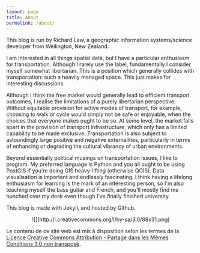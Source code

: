 ```yaml
---
layout: page
title: About
permalink: /about/
---
```


This blog is run by Richard Law, a geographic information systems/science developer from Wellington, New Zealand.

I am interested in all things spatial data, but I have a particular enthusiasm for transportation. Although I rarely use the label, fundamentally I consider myself somewhat libertarian. This is a position which generally collides with transportation: such a heavily managed space. This just makes for interesting discussions.

Although I think the free market would generally lead to efficient transport outcomes, I realise the limitations of a purely libertarian perspective. Without equitable provision for active modes of transport, for example, choosing to walk or cycle would simply not be safe or enjoyable, when the choices that everyone makes ought to be so. At some level, the market falls apart in the provision of transport infrastructure, which only has a limited capability to be made exclusive. Transportation is also subject to astoundingly large positive and negative externalities, particularly in terms of enhancing or degrading the cultural vibrancy of urban environments.

Beyond essentially political musings on transportation issues, I like to program. My preferred language is Python and you all ought to be using PostGIS if you're doing GIS heavy-lifting (otherwise QGIS). Data visualisation is important and endlessly fascinating. I think having a lifelong enthusiasm for learning is the mark of an interesting person, so I'm also teaching myself the bass guitar and French, and you'll mostly find me hunched over my desk even though I've finally finished university.

This blog is made with Jekyll, and hosted by Github.

<center>
![](http://i.creativecommons.org/l/by-sa/3.0/88x31.png)
</center>

Le contenu de ce site web est mis à disposition selon les termes de la [Licence Creative Commons Attribution - Partage dans les Mêmes Conditions 3.0 non transposé](http://creativecommons.org/licenses/by-sa/3.0/deed.en).
